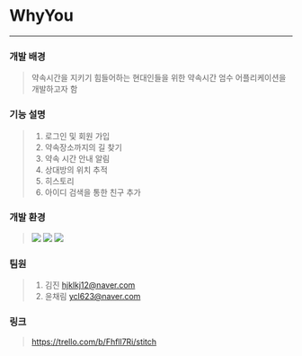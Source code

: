 # WhyYou
---------------
### 개발 배경
> 약속시간을 지키기 힘들어하는 현대인들을 위한 약속시간 엄수 어플리케이션을 개발하고자 함

### 기능 설명
> 1. 로그인 및 회원 가입
> 2. 약속장소까지의 길 찾기
> 3. 약속 시간 안내 알림
> 4. 상대방의 위치 추적
> 5. 히스토리
> 6. 아이디 검색을 통한 친구 추가

### 개발 환경
> <img src="https://img.shields.io/badge/Android-74DF00?style=flat-square&logo=Android&logoColor=white"/></a>
> <img src="https://img.shields.io/badge/Firebase-FFCA28?style=flat-square&logo=Firebase&logoColor=white"/></a>
> <img src="https://img.shields.io/badge/Kotlin-0095D5?style=flat-square&logo=Kotlin&logoColor=white"/></a>

### 팀원

> 1. 김진 hjklkj12@naver.com
> 2. 윤채림 ycl623@naver.com

### 링크
> https://trello.com/b/Fhfll7Ri/stitch
